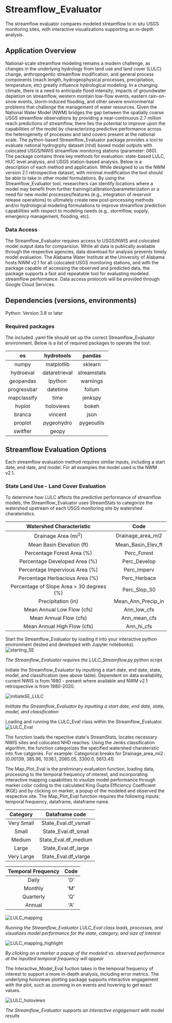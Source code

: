 # Streamflow_Evaluator
The streamflow evaluator compares modeled streamflow to in situ USGS monitoring sites, with interactive visualizations supporting an in-depth analysis.

## Application Overview
National-scale streamflow modeling remains a modern challenge, as changes in the underlying hydrology from land use and land cover (LULC) change, anthropogentic streamflow modification, and general process components (reach length, hydrogeophysical processes, precipitation, temperature, etc) greatly influence  hydrological modeling.
In a changing climate, there is a need to anticipate flood intensity, impacts of groundwater depletion on streamflow, western montain low-flow events, eastern rain-on-snow events, storm-induced flooding, and other severe environmental problems that challenge the management of water resources.
Given the National Water Model (NWM) bridges the gap between the spatially coarse USGS streamflow observations by providing a near-continuous 2.7 million reach predictions of streamflow, there lies the potential to improve upon the capabilities of the model by characterizing predictive performance across the heterogeneity of processes and land covers present at the national scale. 
The python-based Streamflow_Evaluator package provides a tool to evaluate national hydrogrphy dataset (nhd) based model outputs with colocated USGS/NWIS streamflow monitorng stations (parameter: 060). 
The package contains three key methods for evaluation: state-based LULC, HUC level analysis, and USGS station-based analysis.
Below is a description of each method and application.
While designed to us the NWM version 2.1 retrospective dataset, with minimal modification the tool should be able to take in other model formulations.
By using the Streamflow_Evaluator tool, researchers can identify locations where a model may benefit from further training/calibration/parameterization or a need for new model processes/features (e.g., integration of reservoir release operaitons) to ultimately create new post-processing methods and/or hydrological modeling formulations to improve streamflow prediction capabilities with respect to modeling needs (e.g., stormflow, supply, emergency management, flooding, etc).   

### Data Access
The Streamflow_Evaluator requires access to USGS/NWIS and colocated model output data for comparision.
While all data is publically available through the respective agencies, data download for analysis prevents timely model evaluation. 
The Alabama Water Institute at the University of Alabama hosts NWM v2.1 for all colocated USGS monitoring stations, and with the package capable of accessing the observed and predicted data, the package supports a fast and repeatable tool for evaluating modeled streamflow performance.
Data access protocols will be provided through Google Cloud Services.

## Dependencies (versions, environments)
Python: Version 3.8 or later

### Required packages
The included .yaml file should set up the correct Streamflow_Evaluator environment.
Below is a list of required packages to operate the tool:

| os           |    hydrotools   |      pandas  |
|:-----------: | :-------------: | :----------: | 
|  numpy       |  matplotlib     | sklearn      |
|  hydroeval   |  dataretrieval  | streamstats  |
|  geopandas   |  Ipython        | warnings     |
|  progressbar |  datetime       | folium       |
|  mapclassify |  time           | jenkspy      |
|  hvplot      |  holoviews      | bokeh        |
|  branca      |  vincent        | json         |
|  proplot     |  pygeohydro     | pygeoutils   |
|  switfter    |  geopy          |              |

## Streamflow Evaluation Options
Each streamflow evaluation method requires similar inputs, including a start date, end date, and model.
For all examples the model used is the NWM v2.1. 

### State Land Use - Land Cover Evaluation
To determine how LULC affects the predictive performance of streamflow models, the Streamflow_Evaluator uses StreamStats to categorize the watershed upstream of each USGS monitoring site by watershed charateristics.

|Watershed Characteristic                    | Code               |
|:----------------------------:              |:-----------------: |
| Drainage Area (mi<sup>2</sup>)             | Drainage_area_mi2  |
| Mean Basin Elevation (ft)                  | Mean_Basin_Elev_ft |
| Percentage Forest Area (%)                 | Perc_Forest        |
| Percentage Developed Area (%)              | Perc_Develop       |
| Percentage Impervious Area (%)             | Perc_Imperv        |
| Percentage Herbacious Area (%)             | Perc_Herbace       |
| Percentage of Slope Area > 30 degrees (%)  | Perc_Slop_30       |
| Precipitation (in)                         | Mean_Ann_Precip_in |
| Mean Annual Low Flow (cfs)                 | Ann_low_cfs        |
| Mean Annual Flow (cfs)                     | Ann_mean_cfs       |
| Mean Annual High Flow (cfs)                | Ann_hi_cfs         | 



Start the Streamflow_Evaluator by loading it into your interactive python environment (tested and developed with Jupyter notebooks).  
![starting_SE](https://user-images.githubusercontent.com/33735397/205772795-ca0f9d6d-37df-46b4-9631-3d40713d2ebe.PNG)

_The Streamflow_Evaluator requires the LULC_Streamflow.py python script._

Initiate the Streamflow_Evaluator by inputting a start date, end date, state, model, and classification (see above table).
Dependent on data availability, current NWIS is from 1980 - present where available and NWM v2.1 retrospective is from 1980-2020.

![initiateSE_LULC](https://user-images.githubusercontent.com/33735397/205773388-befae3c2-9c48-43ca-ba0c-9d847299dc80.PNG)

_Inititate the Streamflow_Evaluator by inputting a start date, end date, state, model, and classification_

Loading and running the LULC_Eval class within the Streamflow_Evaluator.
![LULC_Eval](https://user-images.githubusercontent.com/33735397/205773967-67f6a79b-6a1a-47f5-93a0-3ddc0161dfa5.PNG)

The function loads the repective state's StreamStats, locates necessary NWIS sites and colocated NHD reaches.
Using the Jenks classification algorithm, the function categorizes the specified watershed charateristic into five catgories.
For example:
Categorical breaks for  Drainage_area_mi2 :  [0.00139, 385.86, 1036.1, 2065.05, 3300.0, 5613.41]

The Map_Plot_Eval is the preliminary evaluation function, loading data, processing to the temporal frequency of interest, and incorporating interactive mapping capabilities to visulize model performance through marker color coding to the calculated King Gupta Efficiency Coefficient (KGE) and by clicking on marker, a popup of the modeled and observed the respective site.
The Map_Plot_Eval function requires the following inputs: temporal frequency, dataframe, dataframe name.

|Category     | Dataframe code      |
| :----------:|:-------------------:|
| Very Small  | State_Eval.df_vsmall|
| Small       | State_Eval.df_small |
| Medium      | State_Eval.df_medium|
| Large       | State_Eval.df_large |
| Very Large  | State_Eval.df_vlarge|

|Temporal Frequency | Code     |
|:-----------------:| :-------:|
|Daily              | 'D'      |
|Monthly            | 'M'      |
|Quarterly          | 'Q'      |
|Annual             | 'A'      |


![LULC_mapping](https://user-images.githubusercontent.com/33735397/205775870-5efab8e2-57ce-4ecb-b6c1-012909ece220.PNG)


_Running the Streamflow_Evaluator LULC_Eval class loads, processes, and visualizes model performance for the state, category, and size of interest_

![LULC_mapping_highlight](https://user-images.githubusercontent.com/33735397/205776459-355507b4-2036-4eca-8bb3-fc88debbebef.PNG)

_By clicking on a marker a popup of the modeled vs. observed performance at the inputted temporal frequency will appear_

The Interactive_Model_Eval fuction takes in the temporal frequency of interest to support a more in-depth analysis, including error metrics.
The underlying holoviews plotting package supports interactive engagement with the plot, such as zooming in on events and hovering to get exact values.

![LULC_holoviews](https://user-images.githubusercontent.com/33735397/205777709-65a8e6d8-0d7a-42e5-81b3-819462cb6e6a.PNG)

_The Streamflow_Evaluator supports an interactive engagement with model results_


